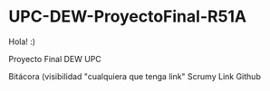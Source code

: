 UPC-DEW-ProyectoFinal-R51A
==========================

Hola! :)

Proyecto Final DEW UPC 

Bitácora (visibilidad "cualquiera que tenga link"
Scrumy Link
Github

